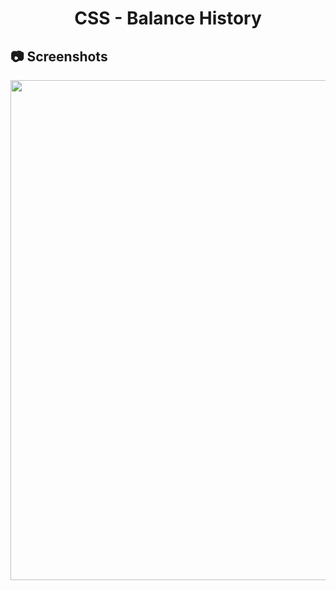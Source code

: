<h1 align="center">
   CSS - Balance History
</h1>

<h2>
📷 Screenshots
</h2>

<p align="center">
  <img src="https://github.com/ozkannbuyuk/css-exercises/assets/111967202/8cf82d46-1bb6-4735-b20f-c4fb0d57f310" width="800" />
</p>
